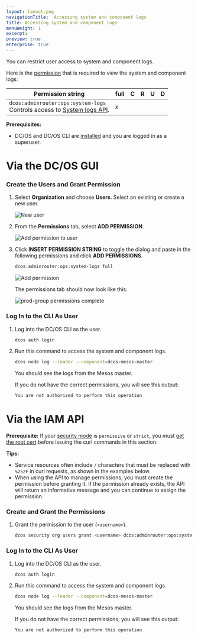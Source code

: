 ```yaml
---
layout: layout.pug
navigationTitle:  Accessing system and component logs
title: Accessing system and component logs
menuWeight: 1
excerpt:
preview: true
enterprise: true
---
```


You can restrict user access to system and component logs. 

Here is the [permission](/1.10/security/ent/perms-reference/) that is required to view the system and component logs:

|     Permission string     | full | C | R | U | D |
|----------------------------|------|---|---|---|---|
| `dcos:adminrouter:ops:system-logs` <br>Controls access to [System logs API](/1.10/api/master-routes/#system).                                                                                                                                                                      | x    |   |   |   |   |

**Prerequisites:** 

- DC/OS and DC/OS CLI are [installed](/1.10/installing/oss/) and you are logged in as a superuser.

# Via the DC/OS GUI

### Create the Users and Grant Permission

1.  Select **Organization** and choose **Users**. Select an existing or create a new user. 
    
    ![New user](/1.10/img/new-user-generic.png)
    
1.  From the **Permissions** tab, select **ADD PERMISSION**.

    ![Add permission to user](/1.10/img/permission-user.png)
    
1.  Click **INSERT PERMISSION STRING** to toggle the dialog and paste in the following permissions and click **ADD PERMISSIONS**.

    ```bash
    dcos:adminrouter:ops:system-logs full
    ```
      
    ![Add permission](/1.10/img/comp-log-perms.png)
      
    The permissions tab should now look like this:
      
    ![prod-group permissions complete](/1.10/img/comp-log-perms-done.png)

### <a name="verify-perms"></a>Log In to the CLI As User

1. Log into the DC/OS CLI as the user.

   ```bash
   dcos auth login
   ```

1. Run this command to access the system and component logs.

   ```bash
   dcos node log --leader --component=dcos-mesos-master
   ```
   
   You should see the logs from the Mesos master.

   If you do not have the correct permissions, you will see this output:
   
   ```bash
   You are not authorized to perform this operation
   ```

# Via the IAM API

**Prerequisite:** 
If your [security mode](/1.10/security/ent/#security-modes) is `permissive` or `strict`, you must [get the root cert](/1.10/networking/tls-ssl/get-cert/) before issuing the curl commands in this section. 

**Tips:** 

- Service resources often include `/` characters that must be replaced with `%252F` in curl requests, as shown in the examples below.
- When using the API to manage permissions, you must create the permission before granting it. If the permission already exists, the API will return an informative message and you can continue to assign the permission.

### <a name="grant-perm"></a>Create and Grant the Permissions

1. Grant the permission to the user (`<username>`).

   ```bash
   dcos security org users grant <username> dcos:adminrouter:ops:system-logs full --description "Grants access to system and component logs."
   ```
   
### <a name="verify-perms"></a>Log In to the CLI As User

1. Log into the DC/OS CLI as the user.

   ```bash
   dcos auth login
   ```

1. Run this command to access the system and component logs.

   ```bash
   dcos node log --leader --component=dcos-mesos-master
   ```
   
   You should see the logs from the Mesos master.

   If you do not have the correct permissions, you will see this output:
   
   ```bash
   You are not authorized to perform this operation
   ```
